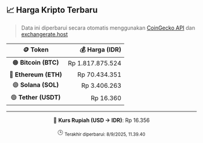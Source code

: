 

<!-- HARGA_KRIPTO -->
## 📈 Harga Kripto Terbaru

> Data ini diperbarui secara otomatis menggunakan [CoinGecko API](https://www.coingecko.com/) dan [exchangerate.host](https://exchangerate.host/)

<div align="center">

| 🪙 Token | 💰 Harga (IDR) |
|:------:|---------------:|
| 🟠 **Bitcoin (BTC)**   | Rp 1.817.875.524 |
| 🔵 **Ethereum (ETH)**  | Rp 70.434.351 |
| 🟣 **Solana (SOL)**    | Rp 3.406.263 |
| 🟢 **Tether (USDT)**   | Rp 16.360 |

---

💱 **Kurs Rupiah (USD → IDR)**: Rp 16.356

🕒 <sub>Terakhir diperbarui: 8/9/2025, 11.39.40</sub>

</div>
<!-- /HARGA_KRIPTO -->